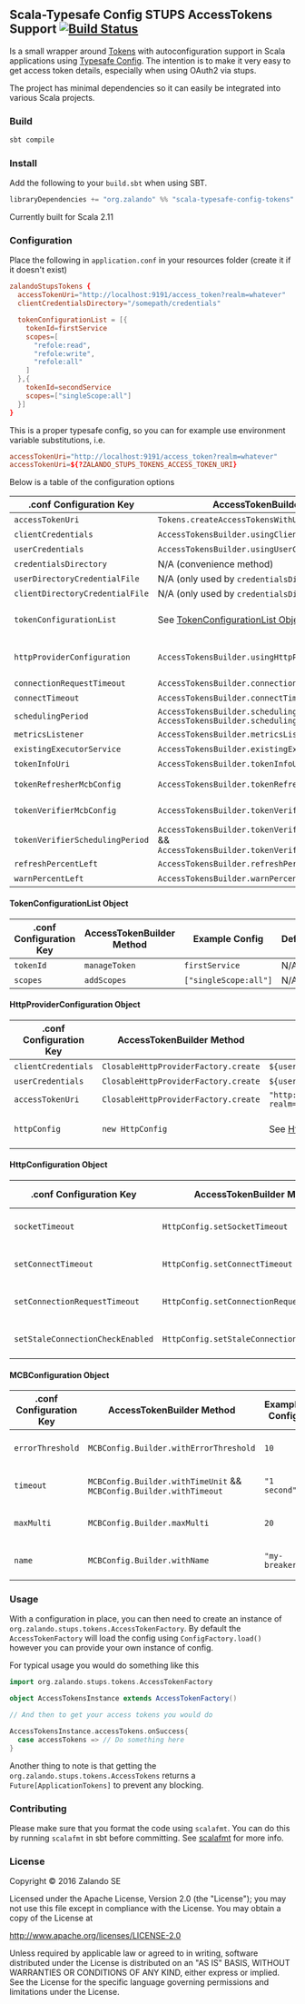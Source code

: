 ## Scala-Typesafe Config STUPS AccessTokens Support [![Build Status](https://travis-ci.org/zalando-incubator/scala-typesafe-config-tokens.svg?branch=master)](https://travis-ci.org/zalando-incubator/scala-typesafe-config-tokens)

Is a small wrapper around [Tokens](https://github.com/zalando-stups/tokens) with autoconfiguration support in Scala applications
using [Typesafe Config](https://github.com/typesafehub/config). The intention is to make it very easy to get access token details,
especially when using OAuth2 via stups.

The project has minimal dependencies so it can easily be integrated into various Scala projects.

### Build

```sbt
sbt compile
```

### Install

Add the following to your `build.sbt` when using SBT.

```sbt
libraryDependencies += "org.zalando" %% "scala-typesafe-config-tokens" % "0.1"
```

Currently built for Scala 2.11

### Configuration

Place the following in `application.conf` in your resources folder (create
it if it doesn't exist)

```conf
zalandoStupsTokens {
  accessTokenUri="http://localhost:9191/access_token?realm=whatever"
  clientCredentialsDirectory="/somepath/credentials"

  tokenConfigurationList = [{
    tokenId=firstService
    scopes=[
      "refole:read",
      "refole:write",
      "refole:all"
    ]
  },{
    tokenId=secondService
    scopes=["singleScope:all"]
  }]
}
```

This is a proper typesafe config, so you can for example use environment
variable substitutions, i.e.

```conf
accessTokenUri="http://localhost:9191/access_token?realm=whatever"
accessTokenUri=${?ZALANDO_STUPS_TOKENS_ACCESS_TOKEN_URI}
```

Below is a table of the configuration options

.conf Configuration Key | AccessTokenBuilder Method | Example Config | Default
------------------------| --------------------------| ---------------| -------
`accessTokenUri` | `Tokens.createAccessTokensWithUri` | `"http://localhost:9191/access_token?realm=whatever"` | N/A
`clientCredentials` | `AccessTokensBuilder.usingClientCredentialsProvider` | `${user.dir}"/somepath/credentials/client.json"` | N/A
`userCredentials` | `AccessTokensBuilder.usingUserCredentialsProvider` | `${user.dir}"/somepath/credentials/user.json"` | N/A
`credentialsDirectory` | N/A (convenience method) | `${user.dir}"/somepath/credentials` | N/A
`userDirectoryCredentialFile` | N/A (only used by `credentialsDirectory`) | `"user.json"` | `"user.json"`
`clientDirectoryCredentialFile` | N/A (only used by `credentialsDirectory`) | `"client.json"` | `"client.json"`
`tokenConfigurationList` | See [TokenConfigurationList Object](#tokenconfigurationlist-object) | Array of [TokenConfigurationList Object](#tokenconfigurationlist-object) | See [TokenConfigurationList Object](#tokenconfigurationlist-object) | N/A
`httpProviderConfiguration` | `AccessTokensBuilder.usingHttpProviderFactory` | See [HttpProviderConfiguration Object](#httpproviderconfiguration-object) | See [HttpProviderConfiguration Object](#httpproviderconfiguration-object) | N/A
`connectionRequestTimeout` | `AccessTokensBuilder.connectionRequestTimeout` | `"1 second"` | Provided by [Tokens](https://github.com/zalando-stups/tokens)
`connectTimeout` | `AccessTokensBuilder.connectTimeout` | `"1 second"` | Provided by [Tokens](https://github.com/zalando-stups/tokens)
`schedulingPeriod` | `AccessTokensBuilder.schedulingTimeUnit && AccessTokensBuilder.schedulingPeriod` | `"1 hour"` | Provided by [Tokens](https://github.com/zalando-stups/tokens)
`metricsListener` | `AccessTokensBuilder.metricsListener` | `some.package.MetricsListenerImplementation` | Provided by [Tokens](https://github.com/zalando-stups/tokens)
`existingExecutorService` | `AccessTokensBuilder.existingExecutorService` | `some.package.ScheduledExecutorServiceImplementation` | Provided by [Tokens](https://github.com/zalando-stups/tokens)
`tokenInfoUri` | `AccessTokensBuilder.tokenInfoUri` | `"http://localhost:9191/tokenInfoUri"` | Provided by [Tokens](https://github.com/zalando-stups/tokens)
`tokenRefresherMcbConfig` | `AccessTokensBuilder.tokenRefresherMcbConfig` | See [MCBConfiguration Object](#mcbconfiguration-object) | See [MCBConfiguration Object](#mcbconfiguration-object) | Provided by [Tokens](https://github.com/zalando-stups/tokens)
`tokenVerifierMcbConfig` | `AccessTokensBuilder.tokenVerifierMcbConfig` | See [MCBConfiguration Object](#mcbconfiguration-object) | See [MCBConfiguration Object](#mcbconfiguration-object) | Provided by [Tokens](https://github.com/zalando-stups/tokens)
`tokenVerifierSchedulingPeriod` | `AccessTokensBuilder.tokenVerifierSchedulingTimeUnit` && `AccessTokensBuilder.tokenVerifierSchedulingPeriod`| `"1 minute"` | Provided by [Tokens](https://github.com/zalando-stups/tokens)
`refreshPercentLeft` | `AccessTokensBuilder.refreshPercentLeft` | `30` | Provided by [Tokens](https://github.com/zalando-stups/tokens)
`warnPercentLeft` | `AccessTokensBuilder.warnPercentLeft` | `30` | Provided by [Tokens](https://github.com/zalando-stups/tokens)

#### TokenConfigurationList Object

.conf Configuration Key | AccessTokenBuilder Method | Example Config | Default
------------------------| --------------------------| ---------------| -------
`tokenId` | `manageToken` | `firstService` | N/A
`scopes` | `addScopes` | `["singleScope:all"]` | N/A

#### HttpProviderConfiguration Object

.conf Configuration Key | AccessTokenBuilder Method | Example Config | Default
------------------------| --------------------------| ---------------| -------
`clientCredentials` | `ClosableHttpProviderFactory.create` | `${user.dir}"/somepath/credentials/client.json"` | N/A
`userCredentials` | `ClosableHttpProviderFactory.create` | `${user.dir}"/somepath/credentials/user.json"` | N/A
`accessTokenUri` | `ClosableHttpProviderFactory.create` | `"http://localhost:9191/access_token?realm=whatever"` | N/A
`httpConfig` | `new HttpConfig` | See [HttpConfiguration Object](#httpconfiguration-object) | Provided by [Tokens](https://github.com/zalando-stups/tokens)

#### HttpConfiguration Object

.conf Configuration Key | AccessTokenBuilder Method | Example Config | Default
------------------------| --------------------------| ---------------| -------
`socketTimeout` | `HttpConfig.setSocketTimeout` | `"1 second"` | Provided by [Tokens](https://github.com/zalando-stups/tokens)
`setConnectTimeout` | `HttpConfig.setConnectTimeout` | `"1 second"` | Provided by [Tokens](https://github.com/zalando-stups/tokens)
`setConnectionRequestTimeout` | `HttpConfig.setConnectionRequestTimeout` | `"1 second"` | Provided by [Tokens](https://github.com/zalando-stups/tokens)
`setStaleConnectionCheckEnabled` | `HttpConfig.setStaleConnectionCheckEnabled` | false | Provided by [Tokens](https://github.com/zalando-stups/tokens)

#### MCBConfiguration Object

.conf Configuration Key | AccessTokenBuilder Method | Example Config | Default
------------------------| --------------------------| ---------------| -------
`errorThreshold` | `MCBConfig.Builder.withErrorThreshold` | `10` | Provided by [Tokens](https://github.com/zalando-stups/tokens)
`timeout` | `MCBConfig.Builder.withTimeUnit` && `MCBConfig.Builder.withTimeout` | `"1 second"` | Provided by [Tokens](https://github.com/zalando-stups/tokens)
`maxMulti` | `MCBConfig.Builder.maxMulti` | `20` | Provided by [Tokens](https://github.com/zalando-stups/tokens)
`name` | `MCBConfig.Builder.withName` | `"my-breaker"` | Provided by [Tokens](https://github.com/zalando-stups/tokens)


### Usage

With a configuration in place, you can then need to create an instance of
`org.zalando.stups.tokens.AccessTokenFactory`. By default the `AccessTokenFactory`
will load the config using `ConfigFactory.load()` however you can provide
your own instance of config.

For typical usage you would do something like this
```scala
import org.zalando.stups.tokens.AccessTokenFactory

object AccessTokensInstance extends AccessTokenFactory()

// And then to get your access tokens you would do

AccessTokensInstance.accessTokens.onSuccess{
  case accessTokens => // Do something here
}
```

Another thing to note is that getting the `org.zalando.stups.tokens.AccessTokens`
returns a `Future[ApplicationTokens]` to prevent any blocking.

### Contributing

Please make sure that you format the code using `scalafmt`. You can do this by running `scalafmt` in sbt before committing.
See [scalafmt](https://olafurpg.github.io/scalafmt/) for more info.

### License

Copyright © 2016 Zalando SE

Licensed under the Apache License, Version 2.0 (the "License"); you may not use this file except in compliance with the License. You may obtain a copy of the License at

http://www.apache.org/licenses/LICENSE-2.0

Unless required by applicable law or agreed to in writing, software distributed under the License is distributed on an "AS IS" BASIS, WITHOUT WARRANTIES OR CONDITIONS OF ANY KIND, either express or implied. See the License for the specific language governing permissions and limitations under the License.